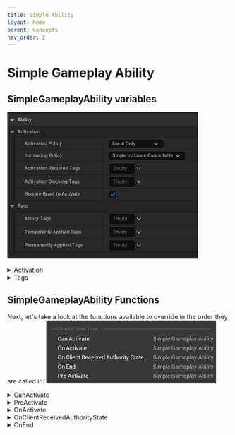 ```yaml
---
title: Simple Ability
layout: home
parent: Concepts
nav_order: 2
---
```


# Simple Gameplay Ability

## SimpleGameplayAbility variables

![a screenshot of the class default variables for GA_Kick](../../images/BS_GA_KickClassDefaultVariables.png)

<details markdown="1">
  <summary>Activation</summary>

1. **Activation Policy** controls how and if the ability is replicated. There are four policies:
    * `Local Only` - The ability is only activated on the machine that called the activate function. This is useful for abilities that don't need to be replicated (e.g. cosmetic hit reactions) or for single player games.
    * `Client Predicted` - The ability is activated on the client immediately and then a server RPC is made to activate the ability on the server. This is useful for making abilities feel more responsive in multiplayer scenarios.
        * If the client predicts that the ability activates but the server activation fails, the client will cancel the activated ability when it receives the server's response.
        * In a listen server scenario where the server is also a client, the ability will activate with a `Server Initiated` policy
    * `Server Initiated` - The ability is activated on the server and then replicated to all connected clients. This is useful for abilities that need to be authoritative e.g. there is randomness in the ability that needs to be the same for all clients.
        * If called from a client it will not activate but instead send a server RPC to activate the ability on the server. i.e This ability can be activated by client or server but will always run on the server first. 
    * `Server Only` - The ability is only activated on the server. This is useful for abilities that don't have a visual impact for clients.
        * If a client attempts to activate an ability with this policy, it will be ignored.
2. **Instancing Policy** controls how abilities are "spawned" when activated. There are three policies:
    * `Single Instance Cancellable` - Only one instance of the `SimpleGameplayAbility` blueprint will be created. 
        * If the ability is activated while it is already running, the existing `SimpleGameplayAbility` instance will call the `EndCancel` function and and then call the `OnActivate` function. This is effectively "restarting" the ability.
        * This is useful for performance as there is only a single instance of the ability that is created and it gets reused.
    * `Single Instance Non-Cancellable` - Behaves the same as `Single Instance Cancellable` but the ability cannot be activated again while it is still running.
    * `Multiple Instances` - Multiple instances of the ability can be active at the same time.
        * Every time you activate the ability, a new instance of the `SimpleGameplayAbility` blueprint is created.
        * When this ability ends, the `SimpleGameplayAbility` object is destroyed.
3. **Activation Required Tags** and **ActivationBlockingTags** are tags that must be present or absent respectively on the ability component for the ability to activate.
    * If a tag in `Activation Required Tags` is not present on the ability component, the ability will not activate. 
        * e.g. You must have `PlayerState.Grounded` to activate a jump ability.
    * If a tag in `Activation Blocking Tags` is present on the ability component, the ability will not activate.
        * e.g. You can't activate a movement ability if you have `PlayerState.Stunned`.

</details>

<details markdown="1">
  <summary>Tags</summary>

1. `Ability Tags` are used to categorize this ability. These don't have an effect on the ability directly but can be used to filter abilities in the ability component.
    * Examples of Ability Tags are `AbilityType.Melee`, `AbilityType.Ranged`, `DamageType.Magic` etc.
    * You can cancel abilities with matching tags using the `CancelAbilitiesWithTags` function in `SimpleGameplayAbilityComponent`.  
        ![a screenshot of the CancelAbilitiesWithTags function of the ability component](../../images/BS_AC_CancelAbilitiesWithTags.png)
2. **Temporarily Applied Tags** are tags that are added to the activating ability component when the ability is activated and removed when the ability ends.
    * e.g. Adding a `PlayerState.Attacking` tag when the player activates an attack ability.
3. **Permanently Applied Tags** are tags that are added to the activating ability component when the ability is activated and are not removed when the ability ends.
    * These tags need to be manually removed later by an `AttributeModifier`, another ability or calling the `RemoveGameplayTag` function on the ability component.

</details>


## SimpleGameplayAbility Functions
Next, let's take a look at the functions available to override in the order they are called in:
![a screenshot of the functions we can override in SimpleGameplayAbility](../../images/BS_OverridableGAFunctions.png)  


<details markdown="1">
  <summary>CanActivate</summary>

* This function is called before the ability is activated and returns a boolean. If it returns false, the ability will not activate.
    * You can check player resources here e.g. Check if the player have enough energy to activate this ability.

</details>

<details markdown="1">
  <summary>PreActivate</summary>

* This function is called if `CanActivate` returns true and the tag checks pass.  
* You can apply resource costs here e.g. Subtract energy from the player.
</details>

<details markdown="1">
  <summary>OnActivate</summary>

* This function is called after `PreActivate` and is where the ability's logic is implemented.
    * This is where you would play animations, apply attribute modifiers etc.
    * You must call `EndAbility` or one of the shortcut functions to officially end the ability.
        ![a screenshot of the EndAbility function and it's two convenience functions](../../images/BS_EndShortcuts.png)
        ![a screenshot of an example of ending an ability](../../images/BS_AbilityEnding.png)

</details>

<details markdown="1">
  <summary>OnClientReceivedAuthorityState</summary>

* This function is called when the client version of the ability receives a new `StateSnapshot` from the server.
    * This is where you would correct any mispredictions that the client made.
        ![snapshot example 2](../../../../images/HLO_Snapshot2.png) 

</details>

<details markdown="1">
  <summary>OnEnd</summary>

* This function is called when the ability ends. This is where you would clean up any resources that were used by the ability.
    * e.g. Stop animations, stop listening for events etc.

</details>